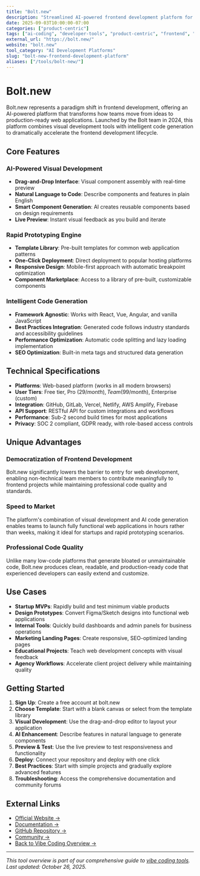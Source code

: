 ```yaml
---
title: "Bolt.new"
description: "Streamlined AI-powered frontend development platform for rapid prototyping and deployment with visual development tools"
date: 2025-09-03T10:00:00-07:00
categories: ["product-centric"]
tags: ["ai-coding", "developer-tools", "product-centric", "frontend", "rapid-prototyping"]
external_url: "https://bolt.new/"
website: "bolt.new"
tool_category: "AI Development Platforms"
slug: "bolt-new-frontend-development-platform"
aliases: ["/tools/bolt-new/"]
---
```


# Bolt.new

Bolt.new represents a paradigm shift in frontend development, offering an AI-powered platform that transforms how teams move from ideas to production-ready web applications. Launched by the Bolt team in 2024, this platform combines visual development tools with intelligent code generation to dramatically accelerate the frontend development lifecycle.

## Core Features

### AI-Powered Visual Development
- **Drag-and-Drop Interface**: Visual component assembly with real-time preview
- **Natural Language to Code**: Describe components and features in plain English
- **Smart Component Generation**: AI creates reusable components based on design requirements
- **Live Preview**: Instant visual feedback as you build and iterate

### Rapid Prototyping Engine
- **Template Library**: Pre-built templates for common web application patterns
- **One-Click Deployment**: Direct deployment to popular hosting platforms
- **Responsive Design**: Mobile-first approach with automatic breakpoint optimization
- **Component Marketplace**: Access to a library of pre-built, customizable components

### Intelligent Code Generation
- **Framework Agnostic**: Works with React, Vue, Angular, and vanilla JavaScript
- **Best Practices Integration**: Generated code follows industry standards and accessibility guidelines
- **Performance Optimization**: Automatic code splitting and lazy loading implementation
- **SEO Optimization**: Built-in meta tags and structured data generation

## Technical Specifications

- **Platforms**: Web-based platform (works in all modern browsers)
- **User Tiers**: Free tier, Pro ($29/month), Team ($99/month), Enterprise (custom)
- **Integration**: GitHub, GitLab, Vercel, Netlify, AWS Amplify, Firebase
- **API Support**: RESTful API for custom integrations and workflows
- **Performance**: Sub-2 second build times for most applications
- **Privacy**: SOC 2 compliant, GDPR ready, with role-based access controls

## Unique Advantages

### Democratization of Frontend Development
Bolt.new significantly lowers the barrier to entry for web development, enabling non-technical team members to contribute meaningfully to frontend projects while maintaining professional code quality and standards.

### Speed to Market
The platform's combination of visual development and AI code generation enables teams to launch fully functional web applications in hours rather than weeks, making it ideal for startups and rapid prototyping scenarios.

### Professional Code Quality
Unlike many low-code platforms that generate bloated or unmaintainable code, Bolt.new produces clean, readable, and production-ready code that experienced developers can easily extend and customize.

## Use Cases

- **Startup MVPs**: Rapidly build and test minimum viable products
- **Design Prototypes**: Convert Figma/Sketch designs into functional web applications
- **Internal Tools**: Quickly build dashboards and admin panels for business operations
- **Marketing Landing Pages**: Create responsive, SEO-optimized landing pages
- **Educational Projects**: Teach web development concepts with visual feedback
- **Agency Workflows**: Accelerate client project delivery while maintaining quality

## Getting Started

1. **Sign Up**: Create a free account at bolt.new
2. **Choose Template**: Start with a blank canvas or select from the template library
3. **Visual Development**: Use the drag-and-drop editor to layout your application
4. **AI Enhancement**: Describe features in natural language to generate components
5. **Preview & Test**: Use the live preview to test responsiveness and functionality
6. **Deploy**: Connect your repository and deploy with one click
7. **Best Practices**: Start with simple projects and gradually explore advanced features
8. **Troubleshooting**: Access the comprehensive documentation and community forums

## External Links

- [Official Website →](https://bolt.new/)
- [Documentation →](https://docs.bolt.new)
- [GitHub Repository →](https://github.com/bolt/new)
- [Community →](https://community.bolt.new)
- [Back to Vibe Coding Overview →](/blog/posts/vibe-coding-revolution/)

---

*This tool overview is part of our comprehensive guide to [vibe coding tools](/blog/posts/vibe-coding-revolution/). Last updated: October 26, 2025.*
